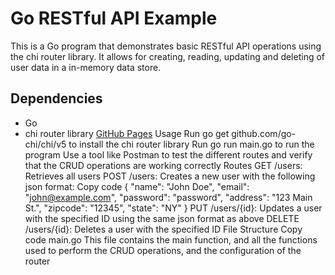 # Go RESTful API Example
This is a Go program that demonstrates basic RESTful API operations using the chi router library. It allows for creating, reading, updating and deleting of user data in a in-memory data store.

## Dependencies
+ Go
+ chi router library [GitHub Pages](github.com/go-chi/chi/v5)
Usage
Run go get github.com/go-chi/chi/v5 to install the chi router library
Run go run main.go to run the program
Use a tool like Postman to test the different routes and verify that the CRUD operations are working correctly
Routes
GET /users: Retrieves all users
POST /users: Creates a new user with the following json format:
Copy code
    {
        "name": "John Doe",
        "email": "john@example.com",
        "password": "password",
        "address": "123 Main St.",
        "zipcode": "12345",
        "state": "NY"
    }
PUT /users/{id}: Updates a user with the specified ID using the same json format as above
DELETE /users/{id}: Deletes a user with the specified ID
File Structure
Copy code
main.go
This file contains the main function, and all the functions used to perform the CRUD operations, and the configuration of the router
